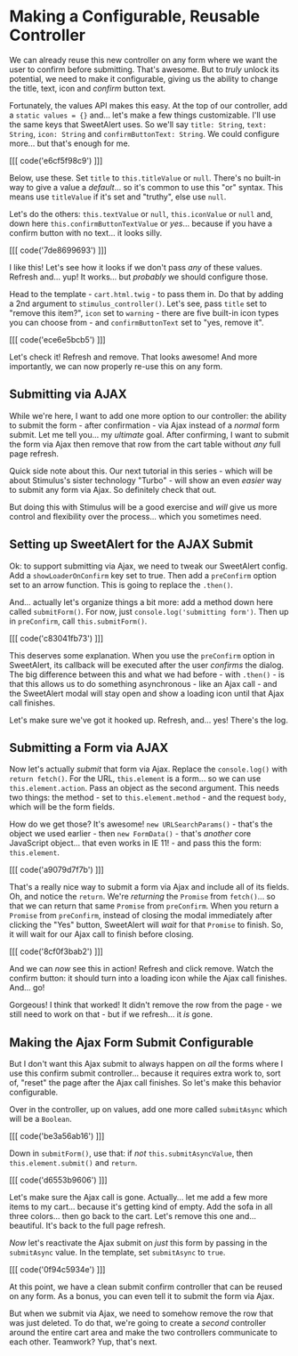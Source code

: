 # Making a Configurable, Reusable Controller

We can already reuse this new controller on any form where we want the user to
confirm before submitting. That's awesome. But to *truly* unlock its potential,
we need to make it configurable, giving us the ability to change the title, text,
icon and *confirm* button text.

Fortunately, the values API makes this easy. At the top of our controller, add a
`static values = {}` and... let's make a few things customizable. I'll use the
same keys that SweetAlert uses. So we'll say `title: String`, `text: String`,
`icon: String` and `confirmButtonText: String`. We could configure more... but
that's enough for me.

[[[ code('e6cf5f98c9') ]]]

Below, use these. Set `title` to `this.titleValue` or `null`. There's no built-in
way to give a value a *default*... so it's common to use this "or" syntax. This
means use `titleValue` if it's set and "truthy", else use `null`.

Let's do the others: `this.textValue` or `null`, `this.iconValue` or `null` and,
down here  `this.confirmButtonTextValue` or *yes*... because if you have a confirm
button with no text... it looks silly.

[[[ code('7de8699693') ]]]

I like this! Let's see how it looks if we don't pass *any* of these values. Refresh
and... yup! It works... but *probably* we should configure those.

Head to the template - `cart.html.twig` - to pass them in. Do that by adding a
2nd argument to `stimulus_controller()`. Let's see, pass `title` set to
"remove this item?", `icon` set to `warning` - there are five built-in icon types
you can choose from - and `confirmButtonText` set to "yes, remove it".

[[[ code('ece6e5bcb5') ]]]

Let's check it! Refresh and remove. That looks awesome! And more importantly, we
can now properly re-use this on any form.

## Submitting via AJAX

While we're here, I want to add one more option to our controller: the ability to
submit the form - after confirmation - via Ajax instead of a *normal* form submit.
Let me tell you... my *ultimate* goal. After confirming, I want to submit the form
via Ajax then remove that row from the cart table without *any* full page refresh.

Quick side note about this. Our next tutorial in this series - which will be about
Stimulus's sister technology "Turbo" - will show an even *easier* way to submit
any form via Ajax. So definitely check that out.

But doing this with Stimulus will be a good exercise and *will* give us more
control and flexibility over the process... which you sometimes need.

## Setting up SweetAlert for the AJAX Submit

Ok: to support submitting via Ajax, we need to tweak our SweetAlert config. Add
a `showLoaderOnConfirm` key set to true. Then add a `preConfirm` option set to
an arrow function. This is going to replace the `.then()`.

And... actually let's organize things a bit more: add a method down here
called `submitForm()`. For now, just `console.log('submitting form')`. Then up in
`preConfirm`, call `this.submitForm()`.

[[[ code('c83041fb73') ]]]

This deserves some explanation. When you use the `preConfirm` option in SweetAlert,
its callback will be executed after the user *confirms* the dialog. The big
difference between this and what we had before - with `.then()` - is that this
allows us to do something asynchronous - like an Ajax call - and the SweetAlert
modal will stay open and show a loading icon until that Ajax call finishes.

Let's make sure we've got it hooked up. Refresh, and... yes! There's the log.

## Submitting a Form via AJAX

Now let's actually *submit* that form via Ajax. Replace the `console.log()` with
`return fetch()`. For the URL, `this.element` is a form... so we can use
`this.element.action`. Pass an object as the second argument. This needs two things:
the method - set to `this.element.method` - and the request `body`, which will be
the form fields.

How do we get those? It's awesome! `new URLSearchParams()` - that's the object
we used earlier - then `new FormData()` - that's *another* core JavaScript object...
that even works in IE 11! - and pass this the form: `this.element`.

[[[ code('a9079d7f7b') ]]]

That's a really nice way to submit a form via Ajax and include all of its fields.
Oh, and notice the `return`. We're *returning* the `Promise` from `fetch()`... so
that we can return that same `Promise` from `preConfirm`. When you return a
`Promise` from `preConfirm`, instead of closing the modal immediately after
clicking the "Yes" button, SweetAlert will *wait* for that `Promise` to finish.
So, it will wait for our Ajax call to finish before closing.

[[[ code('8cf0f3bab2') ]]]

And we can *now* see this in action! Refresh and click remove. Watch the confirm
button: it should turn into a loading icon while the Ajax call finishes. And...
go!

Gorgeous! I think that worked! It didn't remove the row from the page - we still
need to work on that - but if we refresh... it *is* gone.

## Making the Ajax Form Submit Configurable

But I don't want this Ajax submit to always happen on *all* the forms where I use
this confirm submit controller... because it requires extra work to, sort of,
"reset" the page after the Ajax call finishes. So let's make this behavior
configurable.

Over in the controller, up on values, add one more called `submitAsync` which
will be a `Boolean`.

[[[ code('be3a56ab16') ]]]

Down in `submitForm()`, use that: if *not* `this.submitAsyncValue`,
then `this.element.submit()` and `return`.

[[[ code('d6553b9606') ]]]

Let's make sure the Ajax call is gone. Actually... let me add a few more items
to my cart... because it's getting kind of empty. Add the sofa in all three
colors... then go back to the cart. Let's remove this one and... beautiful. It's
back to the full page refresh.

*Now* let's reactivate the Ajax submit on *just* this form by passing in the
`submitAsync` value. In the template, set `submitAsync` to `true`.

[[[ code('0f94c5934e') ]]]

At this point, we have a clean submit confirm controller that can be reused on
any form. As a bonus, you can even tell it to submit the form via Ajax.

But when we submit via Ajax, we need to somehow remove the row that was just deleted.
To do that, we're going to create a *second* controller around the entire cart
area and make the two controllers communicate to each other. Teamwork? Yup,
that's next.
